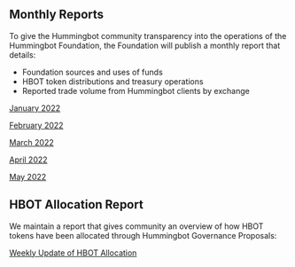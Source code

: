 
## Monthly Reports

To give the Hummingbot community transparency into the operations of the Hummingbot Foundation, the Foundation will publish a monthly report that details:

* Foundation sources and uses of funds
* HBOT token distributions and treasury operations
* Reported trade volume from Hummingbot clients by exchange

[January 2022](https://hummingbot-foundation.notion.site/January-2022-b1ff8547495b4818b1ad843779498f65)

[February 2022](https://hummingbot-foundation.notion.site/February-2022-db69152413fa43ff96910e5e0a88d2de)

[March 2022](https://hummingbot-foundation.notion.site/March-2022-463b9f78a6384899b25cfc9bf6aef9ba)

[April 2022](https://hummingbot-foundation.notion.site/April-2022-7725536be9f44d6e8d22c1b0a7d31818)

[May 2022](https://hummingbot-foundation.notion.site/May-2022-ca1145e8b8e4431dbb55bcad69ac485e)

## HBOT Allocation Report

We maintain a report that gives community an overview of how HBOT tokens have been allocated through Hummingbot Governance Proposals:

[Weekly Update of HBOT Allocation](https://hummingbot-foundation.notion.site/Weekly-Update-of-HBOT-Allocation-470632f5a0f6428a873cec00314f73de)